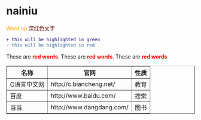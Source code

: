 # nainiu
<span style="color:orange;">Word up</span>
<font color="#660000">深红色文字</font><br/> 
```diff
+ this will be highlighted in green
- this will be highlighted in red
```


These are <b style='color:red'>red words</b>.
These are <b style='color:red'>red words</b>.
These are <b style='color:red'>red words</b>


<table border="1">
   <tr>
     <th>名称</th>
     <th>官网</th>
     <th>性质</th>
   </tr>
   <tr>
     <td>C语言中文网</td>
     <td>http://c.biancheng.net/</td>
     <td>教育</td>
   </tr>
    <tr>
     <td>百度</td>
     <td>http://www.baidu.com/</td>
     <td>搜索</td>
     </tr>
   <tr>
      <td>当当</td>
     <td>http://www.dangdang.com/</td>
      <td>图书</td>
    </tr>
</table>
